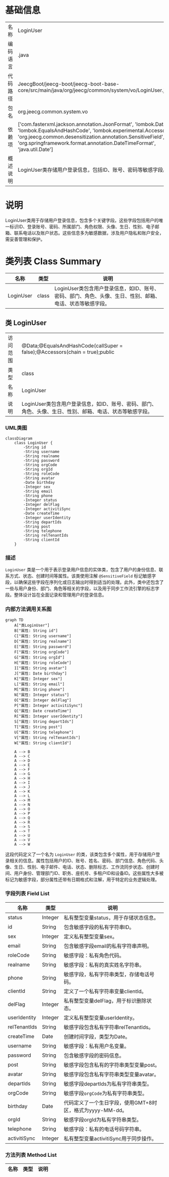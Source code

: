 # 基础信息

|      |      |
|------|------|
| 名称 | LoginUser |
| 编码语言 | .java |
| 代码路径 | JeecgBoot/jeecg-boot/jeecg-boot-base-core/src/main/java/org/jeecg/common/system/vo/LoginUser.java |
| 包名 | org.jeecg.common.system.vo |
| 依赖项 | ['com.fasterxml.jackson.annotation.JsonFormat', 'lombok.Data', 'lombok.EqualsAndHashCode', 'lombok.experimental.Accessors', 'org.jeecg.common.desensitization.annotation.SensitiveField', 'org.springframework.format.annotation.DateTimeFormat', 'java.util.Date'] |
| 概述说明 | LoginUser类存储用户登录信息，包括ID、账号、密码等敏感字段。 |

# 说明

LoginUser类用于存储用户登录信息，包含多个关键字段。这些字段包括用户的唯一标识ID、登录账号、密码、所属部门、角色权限、头像、生日、性别、电子邮箱、联系电话以及账户状态。这些信息多为敏感数据，涉及用户隐私和账户安全，需妥善管理和保护。

# 类列表 Class Summary

| 名称   | 类型  | 说明 |
|-------|------|-------------|
| LoginUser | class | LoginUser类包含用户登录信息，如ID、账号、密码、部门、角色、头像、生日、性别、邮箱、电话、状态等敏感字段。 |



## 类 LoginUser

|      |      |
|------|------|
| 访问范围 | @Data;@EqualsAndHashCode(callSuper = false);@Accessors(chain = true);public |
| 类型 | class |
| 名称 | LoginUser |
| 说明 | LoginUser类包含用户登录信息，如ID、账号、密码、部门、角色、头像、生日、性别、邮箱、电话、状态等敏感字段。 |


### UML类图

```mermaid
classDiagram
    class LoginUser {
        -String id
        -String username
        -String realname
        -String password
        -String orgCode
        -String orgId
        -String roleCode
        -String avatar
        -Date birthday
        -Integer sex
        -String email
        -String phone
        -Integer status
        -Integer delFlag
        -Integer activitiSync
        -Date createTime
        -Integer userIdentity
        -String departIds
        -String post
        -String telephone
        -String relTenantIds
        -String clientId
    }
```

### 描述
`LoginUser` 类是一个用于表示登录用户信息的实体类，包含了用户的身份信息、联系方式、状态、创建时间等属性。该类使用注解 `@SensitiveField` 标记敏感字段，以确保这些字段在序列化或日志输出时得到适当的处理。此外，类中还包含了一些与用户身份、部门、角色等相关的字段，以及用于同步工作流引擎的标志字段。整体设计旨在全面记录和管理用户的登录信息。


### 内部方法调用关系图

```mermaid
graph TD
    A["类LoginUser"]
    B["属性: String id"]
    C["属性: String username"]
    D["属性: String realname"]
    E["属性: String password"]
    F["属性: String orgCode"]
    G["属性: String orgId"]
    H["属性: String roleCode"]
    I["属性: String avatar"]
    J["属性: Date birthday"]
    K["属性: Integer sex"]
    L["属性: String email"]
    M["属性: String phone"]
    N["属性: Integer status"]
    O["属性: Integer delFlag"]
    P["属性: Integer activitiSync"]
    Q["属性: Date createTime"]
    R["属性: Integer userIdentity"]
    S["属性: String departIds"]
    T["属性: String post"]
    U["属性: String telephone"]
    V["属性: String relTenantIds"]
    W["属性: String clientId"]

    A --> B
    A --> C
    A --> D
    A --> E
    A --> F
    A --> G
    A --> H
    A --> I
    A --> J
    A --> K
    A --> L
    A --> M
    A --> N
    A --> O
    A --> P
    A --> Q
    A --> R
    A --> S
    A --> T
    A --> U
    A --> V
    A --> W
```

这段代码定义了一个名为 `LoginUser` 的类，该类包含多个属性，用于存储用户登录相关的信息。属性包括用户的ID、账号、姓名、密码、部门信息、角色代码、头像、生日、性别、电子邮件、电话、状态、删除标志、工作流同步状态、创建时间、用户身份、管理部门ID、职务、座机号、多租户ID和设备ID。这些属性大多被标记为敏感字段，部分属性还带有日期格式和注解，用于特定的业务逻辑处理。

### 字段列表 Field List

| 名称  | 类型  | 说明 |
|-------|-------|------|
| status | Integer | 私有整型变量status，用于存储状态信息。 |
| id | String | 包含敏感字段的私有字符串ID。 |
| sex | Integer | 定义私有整型变量sex。 |
| email | String | 包含敏感字段email的私有字符串声明。 |
| roleCode | String | 敏感字段：私有角色代码。 |
| realname | String | 敏感字段：私有的真实姓名字符串。 |
| phone | String | 敏感字段，私有字符串类型，存储电话号码。 |
| clientId | String | 定义了一个私有字符串变量clientId。 |
| delFlag | Integer | 私有整型变量delFlag，用于标识删除状态。 |
| userIdentity | Integer | 定义私有整型变量userIdentity。 |
| relTenantIds | String | 敏感字段包含私有字符串relTenantIds。 |
| createTime | Date | 创建时间字段，类型为Date。 |
| username | String | 敏感字段：私有用户名变量。 |
| password | String | 包含敏感字段的密码信息。 |
| post | String | 敏感字段包含私有的字符串类型变量post。 |
| avatar | String | 敏感字段包含私有字符串类型变量avatar。 |
| departIds | String | 敏感字段departIds为私有字符串类型。 |
| orgCode | String | 敏感字段`orgCode`为私有字符串类型。 |
| birthday | Date | 代码定义了一个生日字段，使用GMT+8时区，格式为yyyy-MM-dd。 |
| orgId | String | 敏感字段orgId为私有字符串类型。 |
| telephone | String | 敏感字段：私有的电话号码字符串。 |
| activitiSync | Integer | 私有整型变量activitiSync用于同步操作。 |

### 方法列表 Method List

| 名称  | 类型  | 说明 |
|-------|-------|------|





